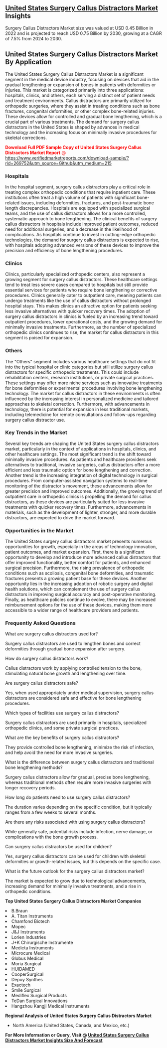 <h2><a href="https://www.verifiedmarketreports.com/download-sample/?rid=269752&amp;utm_source=Github&amp;utm_medium=215" target="_blank">United States Surgery Callus Distractors Market</a> Insights</h2><p>Surgery Callus Distractors Market size was valued at USD 0.45 Billion in 2022 and is projected to reach USD 0.75 Billion by 2030, growing at a CAGR of 7.5% from 2024 to 2030.</p><p> <h2>United States Surgery Callus Distractors Market By Application</h2> The United States Surgery Callus Distractors Market is a significant segment in the medical device industry, focusing on devices that aid in the gradual lengthening or expansion of bones in patients with deformities or injuries. This market is categorized primarily into three applications: hospitals, clinics, and others, each serving a distinct set of patient needs and treatment environments. Callus distractors are primarily utilized for orthopedic surgeries, where they assist in treating conditions such as bone fractures, congenital deformities, or other complex bone-related injuries. These devices allow for controlled and gradual bone lengthening, which is a crucial part of various treatments. The demand for surgery callus distractors in the United States is shaped by advances in medical technology and the increasing focus on minimally invasive procedures for skeletal corrections. <p><span class=""><span style="color: #ff0000;"><strong>Download Full PDF Sample Copy of United States Surgery Callus Distractors Market Report</strong> @ </span><a href="https://www.verifiedmarketreports.com/download-sample/?rid=269752&amp;utm_source=Github&amp;utm_medium=215" target="_blank">https://www.verifiedmarketreports.com/download-sample/?rid=269752&amp;utm_source=Github&amp;utm_medium=215</a></span></p> <h3>Hospitals</h3> In the hospital segment, surgery callus distractors play a critical role in treating complex orthopedic conditions that require inpatient care. These institutions often treat a high volume of patients with significant bone-related issues, including deformities, fractures, and post-traumatic bone length discrepancies. Hospitals are equipped with specialized surgical teams, and the use of callus distractors allows for a more controlled, systematic approach to bone lengthening. The clinical benefits of surgery callus distractors in hospitals include improved patient outcomes, reduced need for additional surgeries, and a decrease in the likelihood of complications. As hospitals continue to invest in cutting-edge orthopedic technologies, the demand for surgery callus distractors is expected to rise, with hospitals adopting advanced versions of these devices to improve the precision and efficiency of bone lengthening procedures. <h3>Clinics</h3> Clinics, particularly specialized orthopedic centers, also represent a growing segment for surgery callus distractors. These healthcare settings tend to treat less severe cases compared to hospitals but still provide essential services for patients who require bone lengthening or corrective procedures. Clinics generally cater to outpatient care, meaning patients can undergo treatments like the use of callus distractors without prolonged hospital stays. This makes clinics an attractive option for patients seeking less invasive alternatives with quicker recovery times. The adoption of surgery callus distractors in clinics is fueled by an increasing trend toward outpatient procedures, lower operational costs, and the growing demand for minimally invasive treatments. Furthermore, as the number of specialized orthopedic clinics continues to rise, the market for callus distractors in this segment is poised for expansion. <h3>Others</h3> The "Others" segment includes various healthcare settings that do not fit into the typical hospital or clinic categories but still utilize surgery callus distractors for specific orthopedic treatments. This could include rehabilitation centers, research institutions, or private surgical practices. These settings may offer more niche services such as innovative treatments for bone deformities or experimental procedures involving bone lengthening technology. The market for callus distractors in these environments is often influenced by the increasing interest in personalized medicine and tailored approaches to skeletal correction. Furthermore, with advancements in technology, there is potential for expansion in less traditional markets, including telemedicine for remote consultations and follow-ups regarding surgery callus distractor use. <h3>Key Trends in the Market</h3> Several key trends are shaping the United States surgery callus distractors market, particularly in the context of applications in hospitals, clinics, and other healthcare settings. The most significant trend is the shift toward minimally invasive procedures. As patients and healthcare providers seek alternatives to traditional, invasive surgeries, callus distractors offer a more efficient and less traumatic option for bone lengthening and correction. Another trend is the increasing integration of digital technology in surgical procedures. From computer-assisted navigation systems to real-time monitoring of the distractor's movement, these advancements allow for greater precision and improved outcomes. Additionally, the growing trend of outpatient care in orthopedic clinics is propelling the demand for callus distractors, as these devices are particularly suited for less invasive treatments with quicker recovery times. Furthermore, advancements in materials, such as the development of lighter, stronger, and more durable distractors, are expected to drive the market forward. <h3>Opportunities in the Market</h3> The United States surgery callus distractors market presents numerous opportunities for growth, especially in the areas of technology innovation, patient outcomes, and market expansion. First, there is a significant opportunity to develop and introduce more advanced callus distractors that offer improved functionality, better comfort for patients, and enhanced surgical precision. Furthermore, the rising prevalence of orthopedic conditions such as scoliosis, congenital bone deformities, and traumatic fractures presents a growing patient base for these devices. Another opportunity lies in the increasing adoption of robotic surgery and digital health solutions, which can complement the use of surgery callus distractors in improving surgical accuracy and post-operative monitoring. Finally, as healthcare policies continue to evolve, there may be increased reimbursement options for the use of these devices, making them more accessible to a wider range of healthcare providers and patients. <h3>Frequently Asked Questions</h3> <p>What are surgery callus distractors used for?</p> <p>Surgery callus distractors are used to lengthen bones and correct deformities through gradual bone expansion after surgery.</p> <p>How do surgery callus distractors work?</p> <p>Callus distractors work by applying controlled tension to the bone, stimulating natural bone growth and lengthening over time.</p> <p>Are surgery callus distractors safe?</p> <p>Yes, when used appropriately under medical supervision, surgery callus distractors are considered safe and effective for bone lengthening procedures.</p> <p>Which types of facilities use surgery callus distractors?</p> <p>Surgery callus distractors are used primarily in hospitals, specialized orthopedic clinics, and some private surgical practices.</p> <p>What are the key benefits of surgery callus distractors?</p> <p>They provide controlled bone lengthening, minimize the risk of infection, and help avoid the need for more invasive surgeries.</p> <p>What is the difference between surgery callus distractors and traditional bone lengthening methods?</p> <p>Surgery callus distractors allow for gradual, precise bone lengthening, whereas traditional methods often require more invasive surgeries with longer recovery periods.</p> <p>How long do patients need to use surgery callus distractors?</p> <p>The duration varies depending on the specific condition, but it typically ranges from a few weeks to several months.</p> <p>Are there any risks associated with using surgery callus distractors?</p> <p>While generally safe, potential risks include infection, nerve damage, or complications with the bone growth process.</p> <p>Can surgery callus distractors be used for children?</p> <p>Yes, surgery callus distractors can be used for children with skeletal deformities or growth-related issues, but this depends on the specific case.</p> <p>What is the future outlook for the surgery callus distractors market?</p> <p>The market is expected to grow due to technological advancements, increasing demand for minimally invasive treatments, and a rise in orthopedic conditions.</p> </p><p><strong>Top United States Surgery Callus Distractors Market Companies</strong></p><div data-test-id=""><p><li>B.Braun</li><li> A. Titan Instruments</li><li> Chamfond Biotech</li><li> Mopec</li><li> J&J Instruments</li><li> Lorien Industries</li><li> J+K Chirurgische Instrumente</li><li> Medicta Instruments</li><li> Microcure Medical</li><li> Globus Medical</li><li> Moria Surgical</li><li> HUIDAMED</li><li> CooperSurgical</li><li> Depuy Synthes</li><li> Exactech</li><li> Smile Surgical</li><li> Mediflex Surgical Products</li><li> TeDan Surgical Innovations</li><li> Hangzhou Kangji Medical Instruments</li></p><div><strong>Regional Analysis of&nbsp;United States Surgery Callus Distractors Market</strong></div><ul><li dir="ltr"><p dir="ltr">North America&nbsp;(United States, Canada, and Mexico, etc.)</p></li></ul><p><strong>For More Information or Query, Visit @&nbsp;</strong><strong><a href="https://www.verifiedmarketreports.com/product/surgery-callus-distractors-market/?utm_source=Github&amp;utm_medium=215" target="_blank">United States Surgery Callus Distractors Market Insights Size And Forecast</a></strong></p></div>
